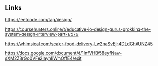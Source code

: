 ## Links

https://leetcode.com/tag/design/

https://coursehunters.online/t/educative-io-design-gurus-grokking-the-system-design-interview-part-1/579

https://whimsical.com/scaler-food-delivery-Lw2naSvEjh4DLdGhAUNZ45

https://docs.google.com/document/d/1InfVHBt58eyfNaw-sXM2ZBrGo0VFe2IayhIiWmOffE4/edit

